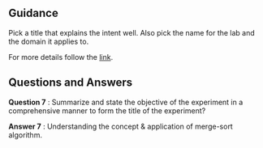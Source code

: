 ## Guidance
   Pick a title that explains the intent well. Also pick the name
   for the lab and the domain it applies to.
   
For more details follow the [link](http://community.virtual-labs.ac.in/docs/ph3-new-exp-dev/ "Dev Process").

## Questions and Answers
    
   **Question 7** : Summarize and state the objective of the
                    experiment in a comprehensive manner to form the
                    title of the experiment?

   **Answer 7** : Understanding the concept & application of
                  merge-sort algorithm.
